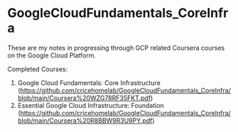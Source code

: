 # GoogleCloudFundamentals_CoreInfra

These are my notes in progressing through GCP related Coursera courses on the Google Cloud Platform. 

Completed Courses:
1. Google Cloud Fundamentals: Core Infrastructure (https://github.com/cricehomelab/GoogleCloudFundamentals_CoreInfra/blob/main/Coursera%20WZG78RF35FKT.pdf)
2. Essential Google Cloud Infrastructure: Foundation (https://github.com/cricehomelab/GoogleCloudFundamentals_CoreInfra/blob/main/Coursera%20R8BBW9R3U9PY.pdf)


